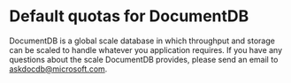 <properties
    pageTitle="Default quotas for DocumentDB | Azure"
    description="Learn about the default quotas allocated by DocumentDB."
    services="documentdb"
    author="mimig1"
    manager="jhubbard"
    editor="cgronlun"
    documentationcenter="" />
<tags
    ms.assetid="a6d6e636-33d6-4617-8e97-d78a75696c39"
    ms.service="documentdb"
    ms.workload="data-services"
    ms.tgt_pltfrm="na"
    ms.devlang="na"
    ms.topic="article"
    ms.date="12/13/2016"
    wacn.date=""
    ms.author="arramac" />

# Default quotas for DocumentDB

DocumentDB is a global scale database in which throughput and storage can be scaled to handle whatever you application requires. If you have any questions about the scale DocumentDB provides, please send an email to askdocdb@microsoft.com.
